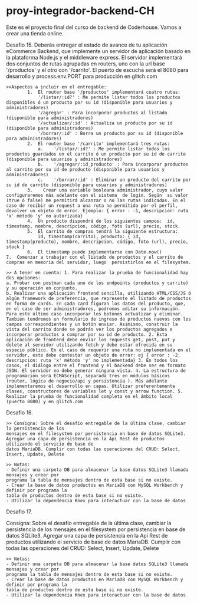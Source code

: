 # proy-integrador-backend-CH

Este es el proyecto final del curso de backend de Coderhouse.
Vamos a crear una tienda online.

Desafio 15.
Deberás entregar el estado de avance de tu aplicación eCommerce Backend, que implemente un servidor de aplicación basado en la plataforma Node.js y el middleware express. El servidor implementará dos conjuntos de rutas agrupadas en routers, uno con la url base '/productos' y el otro con '/carrito'. El puerto de escucha será el 8080 para desarrollo y process.env.PORT para producción en glitch.com

    >>Aspectos a incluir en el entregable:
            1.  El router base '/productos' implementará cuatro rutas:
                '/listar/:id?' : Me permite listar todos los productos disponibles ó un producto por su id (disponible para usuarios y administradores)
                '/agregar' : Para incorporar productos al listado (disponible para administradores)
                '/actualizar/:id' : Actualiza un producto por su id (disponible para administradores)
                '/borrar/:id' : Borra un producto por su id (disponible para administradores)
            2.  El router base '/carrito' implementará tres rutas:
                a.    '/listar/:id?' : Me permite listar todos los productos guardados en el carrito ó un producto por su id de carrito (disponible para usuarios y administradores)
                b.    '/agregar/:id_producto' : Para incorporar productos al carrito por su id de producto (disponible para usuarios y administradores)
                c.    '/borrar/:id' : Eliminar un producto del carrito por su id de carrito (disponible para usuarios y administradores)
            3.    Crear una variable booleana administrador, cuyo valor configuraremos más adelante con el sistema  de login. Según  su valor (true ó false) me permitirá alcanzar o no las rutas indicadas. En el caso de recibir un request a una ruta no permitida por el perfil, devolver un objeto de error. Ejemplo: { error : -1, descripcion: ruta 'x' método 'y' no autorizada}
            4.  Un producto dispondrá de los siguientes campos:  id, timestamp, nombre, descripcion, código, foto (url), precio, stock.
            5.  El carrito de compras tendrá la siguiente estructura:
                id, timestamp(carrito), producto: { id, timestamp(producto), nombre, descripcion, código, foto (url), precio, stock }
            6.  El timestamp puede implementarse con Date.now()
    7.  Comenzar a trabajar con el listado de productos y el carrito de compras en memoria del servidor, luego  persistirlos en el filesystem.

    >> A tener en cuenta: 1. Para realizar la prueba de funcionalidad hay dos opciones:
    a. Probar con postman cada uno de los endpoints (productos y carrito) y su operación en conjunto.
    b. Realizar una aplicación frontend sencilla, utilizando HTML/CSS/JS ó algún framework de preferencia, que represente el listado de productos en forma de cards. En cada card figuran los datos del producto, que, en el caso de ser administradores, podremos editar su información. Para este último caso incorporar los botones actualizar y eliminar. También tendremos un formulario de ingreso de productos nuevos con los campos correspondientes y un botón enviar. Asimismo, construir la vista del carrito donde se podrán ver los productos agregados e incorporar productos a comprar por su id de producto. 2. Esta aplicación de frontend debe enviar los requests get, post, put y delete al servidor utilizando fetch y debe estar ofrecida en su espacio público. En el caso de requerir una ruta no implementada en el servidor, este debe contestar un objeto de error: ej { error : -2, descripcion: ruta 'x' método 'y' no implementada} 3. En todos los casos, el diálogo entre el frontend y el backend debe ser en formato JSON. El servidor no debe generar ninguna vista. 4. La estructura de programación será ECMAScript, separada tres en módulos básicos (router, lógica de negocio/api y persistencia ). Más adelante implementaremos el desarrollo en capas. Utilizar preferentemente clases, constructores de variables let y const y arrow function. 5. Realizar la prueba de funcionalidad completa en el ámbito local (puerto 8080) y en glitch.com

Desafio 16.

    >> Consigna: Sobre el desafío entregable de la última clase, cambiar la persistencia de los
    mensajes en el filesystem por persistencia en base de datos SQLite3.
    Agregar una capa de persistencia en la Api Rest de productos utilizando el servicio de base de
    datos MariaDB. Cumplir con todas las operaciones del CRUD: Select, Insert, Update, Delete

    >> Notas:
    - Definir una carpeta DB para almacenar la base datos SQLite3 llamada mensajes y crear por
    programa la tabla de mensajes dentro de esta base si no existe.
    - Crear la base de datos productos en MariaDB con MySQL Workbench y definir por programa la
    tabla de productos dentro de esta base si no existe.
    - Utilizar la dependencia Knex para interactuar con la base de datos

Desafio 17.

Consigna: Sobre el desafío entregable de la última clase, cambiar la persistencia de los
mensajes en el filesystem por persistencia en base de datos SQLite3.
Agregar una capa de persistencia en la Api Rest de productos utilizando el servicio de base de
datos MariaDB. Cumplir con todas las operaciones del CRUD: Select, Insert, Update, Delete

    >> Notas:
    - Definir una carpeta DB para almacenar la base datos SQLite3 llamada mensajes y crear por
    programa la tabla de mensajes dentro de esta base si no existe.
    - Crear la base de datos productos en MariaDB con MySQL Workbench y definir por programa la
    tabla de productos dentro de esta base si no existe.
    - Utilizar la dependencia Knex para interactuar con la base de datos
